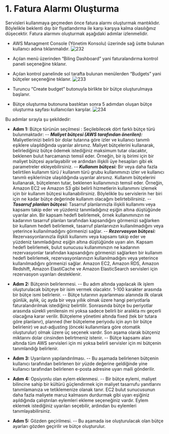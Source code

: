 ﻿# 1. Fatura Alarmı Oluşturma
Servisleri kullanmaya geçmeden önce fatura alarmı oluşturmak mantıklıdır. Böylelikle beklenti dışı bir fiyatlandırma ile karşı karşıya kalma olasılığınız düşecektir. Fatura alarmını oluşturmak aşağıdaki adımlar izlenmelidir.

- AWS Managment Console (Yönetim Konsolu) üzerinde sağ üstte bulunan kullanıcı adına tıklanmalıdır.
![232](https://github.com/fatihes1/AWS-ile-Bulut-Bilisimin-Temelleri/assets/54971670/1dede968-dc9f-47af-8582-5e4be2cf4e44)

- Açılan menü üzerinden “Biling Dashboard” yani faturalandırma kontrol paneli seçeneğine tıklanır.
- Açılan kontrol panelinde sol tarafta bulunan menülerden “Budgets” yani bütçeler seçeneğine tıklanır.
![233](https://github.com/fatihes1/AWS-ile-Bulut-Bilisimin-Temelleri/assets/54971670/4c8b66fc-95fd-4230-967c-88d5da01352c)

- Turuncu “Create budget” butonuyla birlikte bir bütçe oluşturulmaya başlanır.
- Bütçe oluşturma butonuna bastıktan sonra 5 adımdan oluşan bütçe oluşturma sayfası kullanıcıları karşılar.
![234](https://github.com/fatihes1/AWS-ile-Bulut-Bilisimin-Temelleri/assets/54971670/d6ff32a1-0ccc-4d7b-8bfa-b6a596db1370)

Bu adımlar sırayla şu şekildedir:

- **Adım 1:** Bütçe türünün seçilmesi : Seçilebilecek dört farklı bütçe türü bulunmaktadır:
-- ***Maliyet bütçesi (AWS tarafından önerilen):*** Maliyetlerinizi belirli bir dolar tutarına göre izler ve kullanıcı tanımlı eşiklere ulaşıldığında uyarılar alırsınız. Maliyet bütçelerini kullanarak, belirlediğiniz bütçe ödemek istediğiniz maksimum tutar olacaktır, beklenen bulut harcamanızı temsil eder. Örneğin, bir iş birimi için bir maliyet bütçesi ayarlayabilir ve ardından ilişkili üye hesapları gibi ek parametreler ekleyebilirsiniz.
-- ***Kullanım bütçesi:*** Bir veya daha fazla belirtilen kullanım türü / kullanım türü grubu kullanımınızı izler ve kullanıcı tanımlı eşiklerinize ulaşıldığında uyarılar alırsınız. Kullanım bütçelerini kullanarak, bütçelenen tutar, beklenen kullanımınızı temsil eder. Örneğin, Amazon EC2 ve Amazon S3 gibi belirli hizmetlerin kullanımını izlemek için bir kullanım bütçesi kullanabilirsiniz. Böylelikle bu servislerin her biri için ne kadar bütçe değerinde kullanım olacağını belirtebilirsiniz.
-- ***Tasarruf planları bütçesi:*** Tasarruf planlarınızla ilişkili kullanımı veya kapsamı takip eder ve yüzdeniz tanımladığınız eşiğin altına düştüğünde uyarılar alın. Bir kapsam hedefi belirlemek, örnek kullanımınızın ne kadarının tasarruf planları tarafından kapsandığını görmenizi sağlarken bir kullanım hedefi belirlemek, tasarruf planlarınızın kullanılmadığını veya yeterince kullanılmadığını görmenizi sağlar.
-- ***Rezervasyon bütçesi:*** Rezervasyonlarınızla ilişkili kullanımı veya kapsamı takip eder ve yüzdeniz tanımladığınız eşiğin altına düştüğünde uyarı alın. Kapsam hedefi belirlemek, bulut sunucusu kullanımınızın ne kadarının rezervasyonlar tarafından kapsandığını görmenizi sağlarken bir kullanım hedefi belirlemek, rezervasyonlarınızın kullanılmadığını veya yeterince kullanılmadığını görmenizi sağlar. Amazon EC2, Amazon RDS, Amazon Redshift, Amazon ElastiCache ve Amazon ElasticSearch servisleri için rezervasyon uyarıları desteklenir.

- **Adım 2:** Bütçenin belirlenmesi.
-- Bu adım altında yapılacak ilk işlem oluşturulacak bütçeye bir isim vermek olacaktır. 1-100 karakter arasında bir bütçe ismi belirlenir.
-- Bütçe tutarının ayarlanması alanında ilk olarak günlük, aylık, üç ayda bir veya yıllık olmak üzere hangi periyotlarla faturalandırılmak istediğiniz belirtilir. Sonrasında bütçe bu periyotlar arasında sürekli yenilensin mi yoksa sadece belirli bir aralıkta mı geçerli olacağına karar verilir. Bütçeleme yönetimi altında fixed (tek bir tutara göre planlanır), planned (her bütçeleme periyodu için ayrı bir bütçe belirlenir) ve aut-adjusting (önceki kullanımlara göre otomatik oluşturulur) olmak üzere üç seçenek vardır. Son aşama olarak bütçeniz miktarını dolar cinsinden belirtmeniz istenir.
-- Bütçe kapsamı alanı altında tüm AWS servisleri için mi yoksa belirli servisler için mi bütçenin tanımlandığı belirlenir.

- **Adım 3:** Uyarıların yapılandırılması.
-- Bu aşamada belirlenen bütçenin kullanıcı tarafından belirlenen bir yüzde değerine geldiğinde yine kullanıcı tarafından belirlenen e-posta adresine uyarı maili gönderilir.

- **Adım 4:** Opsiyonlu olan eylem eklenmesi.
-- Bir bütçe eylemi, maliyet bilincine sahip bir kültürü güçlendirmek için maliyet tasarrufu yanıtlarını tanımlamanıza ve tetiklemenize olanak tanır. EC2 bulut sunucusunun daha fazla maliyete maruz kalmasını durdurmak gibi uyarı eşiğiniz aşıldığında çalıştırılan eylemleri ekleme seçeneğiniz vardır. Eylem eklemek istediğiniz uyarıları seçebilir, ardından bu eylemleri tanımlayabilirsiniz.

- **Adım 5:** Gözden geçirilmesi.
-- Bu aşamada ise oluşturulacak olan bütçe ayarları gözden geçirilir ve bütçe oluşturulur.
